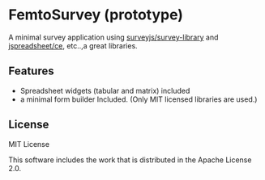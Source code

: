 # FemtoSurvey (prototype)

A minimal survey application using [surveyjs/survey-library](https://github.com/surveyjs/survey-library) and [jspreadsheet/ce](https://github.com/jspreadsheet/ce), etc..,a great libraries.

## Features
- Spreadsheet widgets (tabular and matrix) included
- a minimal form builder Included. (Only MIT licensed libraries are used.)

## License
MIT License

This software includes the work that is distributed in the Apache License 2.0.